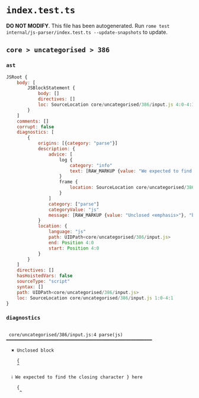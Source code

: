 # `index.test.ts`

**DO NOT MODIFY**. This file has been autogenerated. Run `rome test internal/js-parser/index.test.ts --update-snapshots` to update.

## `core > uncategorised > 386`

### `ast`

```javascript
JSRoot {
	body: [
		JSBlockStatement {
			body: []
			directives: []
			loc: SourceLocation core/uncategorised/386/input.js 4:0-4:1
		}
	]
	comments: []
	corrupt: false
	diagnostics: [
		{
			origins: [{category: "parse"}]
			description: {
				advice: [
					log {
						category: "info"
						text: [RAW_MARKUP {value: "We expected to find the closing character <emphasis>"}, "}", RAW_MARKUP {value: "</emphasis> here"}]
					}
					frame {
						location: SourceLocation core/uncategorised/386/input.js 4:1-4:1
					}
				]
				category: ["parse"]
				categoryValue: "js"
				message: [RAW_MARKUP {value: "Unclosed <emphasis>"}, "block", RAW_MARKUP {value: "</emphasis>"}]
			}
			location: {
				language: "js"
				path: UIDPath<core/uncategorised/386/input.js>
				end: Position 4:0
				start: Position 4:0
			}
		}
	]
	directives: []
	hasHoistedVars: false
	sourceType: "script"
	syntax: []
	path: UIDPath<core/uncategorised/386/input.js>
	loc: SourceLocation core/uncategorised/386/input.js 1:0-4:1
}
```

### `diagnostics`

```

 core/uncategorised/386/input.js:4 parse(js) ━━━━━━━━━━━━━━━━━━━━━━━━━━━━━━━━━━━━━━━━━━━━━━━━━━━━━━━

  ✖ Unclosed block

    {
    ^

  ℹ We expected to find the closing character } here

    {
     ^


```
